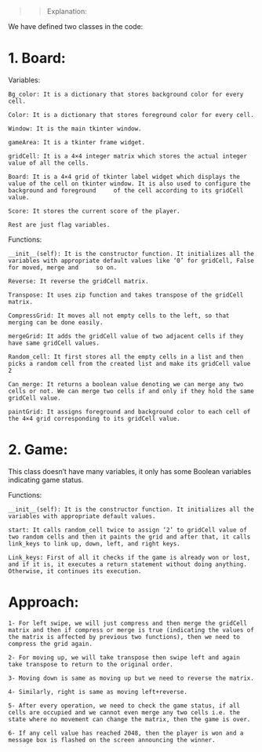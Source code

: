 >> Explanation:

 We have defined two classes in the code:

# 1. Board:

  Variables:

    Bg_color: It is a dictionary that stores background color for every cell.

    Color: It is a dictionary that stores foreground color for every cell.
    
    Window: It is the main tkinter window.
    
    gameArea: It is a tkinter frame widget.
    
    gridCell: It is a 4×4 integer matrix which stores the actual integer value of all the cells.
    
    Board: It is a 4×4 grid of tkinter label widget which displays the value of the cell on tkinter window. It is also used to configure the background and foreground     of the cell according to its gridCell value.
    
    Score: It stores the current score of the player.
    
    Rest are just flag variables.

  Functions:

    __init__(self): It is the constructor function. It initializes all the variables with appropriate default values like ‘0’ for gridCell, False for moved, merge and     so on.
    
    Reverse: It reverse the gridCell matrix.
    
    Transpose: It uses zip function and takes transpose of the gridCell matrix.
    
    CompressGrid: It moves all not empty cells to the left, so that merging can be done easily.
    
    mergeGrid: It adds the gridCell value of two adjacent cells if they have same gridCell values.
    
    Random_cell: It first stores all the empty cells in a list and then picks a random cell from the created list and make its gridCell value 2
    
    Can_merge: It returns a boolean value denoting we can merge any two cells or not. We can merge two cells if and only if they hold the same gridCell value.
    
    paintGrid: It assigns foreground and background color to each cell of the 4×4 grid corresponding to its gridCell value.
    


# 2. Game:

 This class doesn’t have many variables, it only has some Boolean variables indicating game status.

  Functions:

    __init__(self): It is the constructor function. It initializes all the variables with appropriate default values.
    
    start: It calls random_cell twice to assign ‘2’ to gridCell value of two random cells and then it paints the grid and after that, it calls link_keys to link up, down, left, and right keys.
    
    Link_keys: First of all it checks if the game is already won or lost, and if it is, it executes a return statement without doing anything. Otherwise, it continues its execution.
    
# Approach:

    1- For left swipe, we will just compress and then merge the gridCell matrix and then if compress or merge is true (indicating the values of the matrix is affected by previous two functions), then we need to compress the grid again.
    
    2- For moving up, we will take transpose then swipe left and again take transpose to return to the original order.
    
    3- Moving down is same as moving up but we need to reverse the matrix.
    
    4- Similarly, right is same as moving left+reverse.
    
    5- After every operation, we need to check the game status, if all cells are occupied and we cannot even merge any two cells i.e. the state where no movement can change the matrix, then the game is over.
    
    6- If any cell value has reached 2048, then the player is won and a message box is flashed on the screen announcing the winner.
